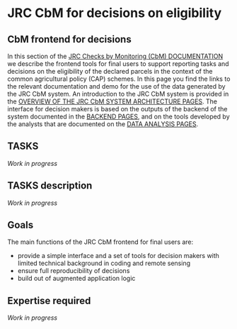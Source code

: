 # JRC CbM for decisions on eligibility

## CbM frontend for decisions  
In this section of the [JRC Checks by Monitoring (CbM) DOCUMENTATION](dias4cbm_intro.md) we describe the frontend tools for final users to support reporting tasks and decisions on the eligibility of the declared parcels in the context of the common agricultural policy (CAP) schemes. In this page you find the links to the relevant documentation and demo for the use of the data generated by the JRC CbM system. An introduction to the JRC CbM system is provided in the [OVERVIEW OF THE JRC CbM SYSTEM ARCHITECTURE PAGES](dias4cbm_architecture.md). The interface for decision makers is based on the outputs of the backend of the system documented in the [BACKEND PAGES](dias4cbm_setup.md), and on the tools developed by the analysts that are documented on the [DATA ANALYSIS PAGES](dias4cbm_analysis.md).

## TASKS
*Work in progress*  

## TASKS description
*Work in progress*  

## Goals
The main functions of the JRC CbM frontend for final users are:  
* provide a simple interface and a set of tools for decision makers with limited technical background in coding and remote sensing  
* ensure full reproducibility of decisions  
* build out of augmented application logic  

## Expertise required
*Work in progress*
